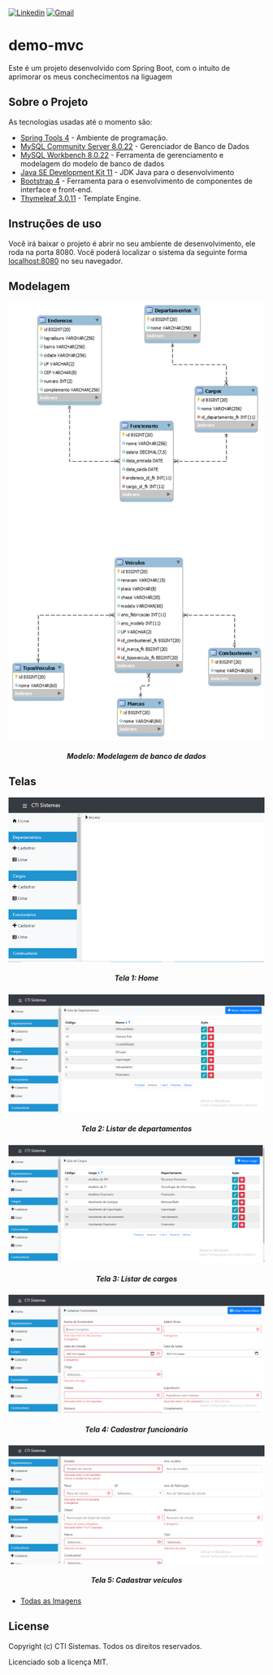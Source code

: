 [![Linkedin](https://img.shields.io/badge/LinkedIn-blue?style=for-the-badge&logo=Linkedin)](https://www.linkedin.com/in/clodoaldo-ribeiro-2a3049a6/) [![Gmail](https://img.shields.io/badge/-Gmail-c14438?style=for-the-badge&logo=Gmail&logoColor=white&link=mailto:clodoribeiro38@gmail.com)](mailto:clodoribeiro38@gmail.com)

# demo-mvc

Este é um projeto desenvolvido com Spring Boot, com o intuíto de aprimorar os meus conchecimentos na liguagem
 
## Sobre o Projeto

 As tecnologias usadas até o momento são:

* [Spring Tools 4](https://spring.io/tools) - Ambiente de programação.
* [MySQL Community Server 8.0.22](https://dev.mysql.com/downloads/mysql/) - Gerenciador de Banco de Dados
* [MySQL Workbench 8.0.22](https://dev.mysql.com/downloads/workbench/) - Ferramenta de gerenciamento e modelagem do modelo de banco de dados
* [Java SE Development Kit 11](https://www.oracle.com/java/technologies/javase-jdk11-downloads.html) - JDK Java para o desenvolvimento
* [Bootstrap 4](https://getbootstrap.com/) - Ferramenta para o esenvolvimento de componentes de interface e front-end.
* [Thymeleaf 3.0.11](https://www.thymeleaf.org/) - Template Engine.

## Instruções de uso
Você irá baixar o projeto é abrir no seu ambiente de desenvolvimento, ele roda na porta 8080.
Você poderá localizar o sistema da seguinte forma [localhost:8080](localhost:8080) no seu navegador.

## Modelagem

<p align="center">
<img src="https://github.com/ClodoaldoRibeiro/demo-mvc/blob/master/modelo_dados/Modelagem.png" alt="ClodoaldoRibeiro"/>
<h5 align="center">Modelo: Modelagem de banco de dados</h5>
</p>



## Telas

<p align="center">
<img src="https://github.com/ClodoaldoRibeiro/demo-mvc/blob/master/telas/home.png" alt="ClodoaldoRibeiro"/>
<h5 align="center">Tela 1: Home </h5>
</p>

<p align="center">
<img src="https://github.com/ClodoaldoRibeiro/demo-mvc/blob/master/telas/lista-departamentos.png" alt="ClodoaldoRibeiro"/>
<h5 align="center">Tela 2: Listar de departamentos </h5>
</p>

<p align="center">
<img src="https://github.com/ClodoaldoRibeiro/demo-mvc/blob/master/telas/listar-cargos.png" alt="ClodoaldoRibeiro"/>
<h5 align="center">Tela 3: Listar de cargos </h5>
</p>

<p align="center">
<img src="https://github.com/ClodoaldoRibeiro/demo-mvc/blob/master/telas/cadastrar-funcionario.png" alt="ClodoaldoRibeiro"/>
<h5 align="center">Tela 4: Cadastrar funcionário </h5>
</p>


<p align="center">
<img src="https://github.com/ClodoaldoRibeiro/demo-mvc/blob/master/telas/cadastrar-veiculo.png" alt="ClodoaldoRibeiro"/>
<h5 align="center">Tela 5: Cadastrar veículos </h5>
</p>

* [Todas as Imagens](https://github.com/ClodoaldoRibeiro/demo-mvc/tree/master/telas)


## License
Copyright (c) CTI Sistemas. Todos os direitos reservados.

Licenciado sob a licença MIT.



<!-- MARKDOWN LINKS & IMAGES -->
[contributors-shield]: https://img.shields.io/github/contributors/lucasbarrossantos/vagasonline.svg?style=flat-square
[contributors-url]: https://github.com/lucasbarrossantos/vagasonline/graphs/contributors
[linkedin-shield]: https://img.shields.io/badge/-LinkedIn-black.svg?style=flat-square&logo=linkedin&colorB=555
[linkedin-url]: https://www.linkedin.com/in/clodoaldo-ribeiro-2a3049a6/

